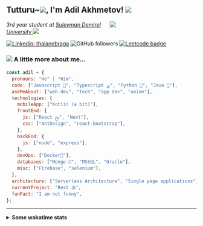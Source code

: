 <h2>Tutturu~<img src="https://i.postimg.cc/SsgbNNsr/tuturu.gif" width="45">, I'm Adil Akhmetov! <img src="https://i.postimg.cc/T1zFNy1t/miku-dance.gif" width="50"></h2>
<img align='right' src="https://external-content.duckduckgo.com/iu/?u=https%3A%2F%2Fmedia1.tenor.com%2Fimages%2Fb1161faa8a0e620b2dc62341f8838b30%2Ftenor.gif%3Fitemid%3D13405588&f=1&nofb=1" width="230">
<p><em>3rd year student at <a href="https://sdu.edu.kz/">Suleyman Demirel University </a><img src="https://i.postimg.cc/650nWkLQ/gotoyubun.gif" width="30"> 
</em></p>

<!-- ![Twitter Follow](https://img.shields.io/twitter/follow/misteranmol?label=Follow) -->

[![Linkedin: thaianebraga](https://img.shields.io/badge/-adildev-blue?style=flat-square&logo=Linkedin&logoColor=white&link=https://www.linkedin.com/in/adildev/)](https://www.linkedin.com/in/adildev/)
![GitHub followers](https://img.shields.io/github/followers/alphakennybudy?label=Follow&style=social)
[![Leetcode badge](https://leetcode-badge.chyroc.cn/?name=user3449f)](https://leetcode.com/user3449f/)

### <img src="https://media.giphy.com/media/VgCDAzcKvsR6OM0uWg/giphy.gif" width="50"> A little more about me...

```javascript
const adil = {
  pronouns: "He" | "Him",
  code: ["Javascript ", "Typescript ﯤ", "Python ", "Java "],
  askMeAbout: ["web dev", "tech", "app dev", "anime"],
  technologies: {
    mobileApp: ["Kotlin (a bit)"],
    frontEnd: {
      js: ["React ﰆ", "Next"],
      css: ["AntDesign", "react-bootstrap"],
    },
    backEnd: {
      js: ["node", "express"],
    },
    devOps: ["Docker🐳"],
    databases: ["Mongo ", "MSSQL", "Oracle"],
    misc: ["Firebase", "selenium"],
  },
  architecture: ["Serverless Architecture", "Single page applications"],
  currentProject: "Rest ⛱",
  funFact: "I am not funny",
};
```

---

<details>
<summary><b>Some wakatime stats</b><br></summary>
<div>
<hr/>

<!--START_SECTION:waka-->
![Profile Views](http://img.shields.io/badge/Profile%20Views-40-blue)

![Lines of code](https://img.shields.io/badge/From%20Hello%20World%20I%27ve%20Written-13.7%20million%20lines%20of%20code-blue)

**🐱 My Github Data** 

> 🏆 571 Contributions in the Year 2020
 > 
> 📦 35.5 kB Used in Github's Storage 
 > 
> 💼 Opted to Hire
 > 
> 📜 14 Public Repositories
 > 
> 🔑 6 Private Repositories 

**I'm an Early 🐤** 

```text
🌞 Morning    12 commits     █░░░░░░░░░░░░░░░░░░░░░░░░   3.69% 
🌆 Daytime    168 commits    █████████████░░░░░░░░░░░░   51.69% 
🌃 Evening    123 commits    █████████░░░░░░░░░░░░░░░░   37.85% 
🌙 Night      22 commits     █░░░░░░░░░░░░░░░░░░░░░░░░   6.77%

```
📅 **I'm Most Productive on Saturday** 

```text
Monday       28 commits     ██░░░░░░░░░░░░░░░░░░░░░░░   8.62% 
Tuesday      59 commits     ████░░░░░░░░░░░░░░░░░░░░░   18.15% 
Wednesday    20 commits     █░░░░░░░░░░░░░░░░░░░░░░░░   6.15% 
Thursday     44 commits     ███░░░░░░░░░░░░░░░░░░░░░░   13.54% 
Friday       22 commits     █░░░░░░░░░░░░░░░░░░░░░░░░   6.77% 
Saturday     90 commits     ███████░░░░░░░░░░░░░░░░░░   27.69% 
Sunday       62 commits     ████░░░░░░░░░░░░░░░░░░░░░   19.08%

```


📊 **This Week I Spent My Time On** 

```text
⌚︎ Time Zone: Asia/Almaty

💬 Programming Languages: 
Markdown                 1 hr 22 mins        ████████░░░░░░░░░░░░░░░░░   34.1% 
JavaScript               1 hr 1 min          ██████░░░░░░░░░░░░░░░░░░░   25.51% 
JSON                     30 mins             ███░░░░░░░░░░░░░░░░░░░░░░   12.44% 
Other                    22 mins             ██░░░░░░░░░░░░░░░░░░░░░░░   9.49% 
YAML                     19 mins             ██░░░░░░░░░░░░░░░░░░░░░░░   7.97%

🔥 Editors: 
VS Code                  3 hrs 39 mins       ██████████████████████░░░   90.83% 
Fish                     22 mins             ██░░░░░░░░░░░░░░░░░░░░░░░   9.17% 
Sublime Text             0 secs              ░░░░░░░░░░░░░░░░░░░░░░░░░   0.0%

🐱‍💻 Projects: 
waifu.pics               2 hrs 6 mins        █████████████░░░░░░░░░░░░   52.35% 
AlphaKennyBudy           1 hr 18 mins        ████████░░░░░░░░░░░░░░░░░   32.6% 
Terminal                 22 mins             ██░░░░░░░░░░░░░░░░░░░░░░░   9.17% 
onelab-site              14 mins             █░░░░░░░░░░░░░░░░░░░░░░░░   5.85% 
Unknown Project          0 secs              ░░░░░░░░░░░░░░░░░░░░░░░░░   0.03%

💻 Operating System: 
Linux                    3 hrs 41 mins       ███████████████████████░░   91.96% 
Windows                  19 mins             ██░░░░░░░░░░░░░░░░░░░░░░░   8.04%

```

**I Mostly Code in JavaScript** 

```text
JavaScript               7 repos             ████████░░░░░░░░░░░░░░░░░   33.33% 
TypeScript               4 repos             ████░░░░░░░░░░░░░░░░░░░░░   19.05% 
HTML                     3 repos             ███░░░░░░░░░░░░░░░░░░░░░░   14.29% 
Java                     2 repos             ██░░░░░░░░░░░░░░░░░░░░░░░   9.52% 
Kotlin                   1 repos             █░░░░░░░░░░░░░░░░░░░░░░░░   4.76%

```


**Timeline**

![Chart not found](https://github.com/AlphaKennyBudy/AlphaKennyBudy/blob/master/charts/bar_graph.png) 


<!--END_SECTION:waka-->
</div>
</details>
